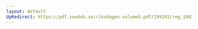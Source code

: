 ```yaml
---
layout: default
UpRedirect: https://pdf.swedeb.se/riksdagen-volumeG-pdf/199293/reg_199293/reg_199293_0426.pdf
---
```

